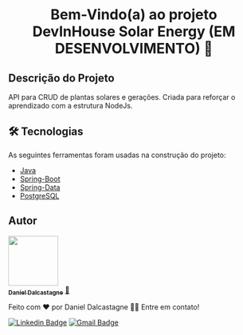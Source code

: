 
<h1 align="center">Bem-Vindo(a) ao projeto DevInHouse Solar Energy (EM DESENVOLVIMENTO) 👋</h1>

## Descrição do Projeto

<p align="left">API para CRUD de plantas solares e gerações. Criada para reforçar o aprendizado com a estrutura NodeJs.</p>

## 🛠 Tecnologias

As seguintes ferramentas foram usadas na construção do projeto:

- [Java](https://www.java.com/pt-BR/)
- [Spring-Boot](https://spring.io/projects/spring-boot)
- [Spring-Data](https://spring.io/projects/spring-data)
- [PostgreSQL](https://www.postgresql.org/)

## Autor

<a href="https://github.com/dalcastagned">
 <img src="https://avatars.githubusercontent.com/u/65626347?v=4" width="100px;"/>
 <br />
 <sub><b>Daniel Dalcastagne</b></sub></a> <a href="https://github.com/dalcastagned">🚀</a>

Feito com ❤️ por Daniel Dalcastagne 👋🏽 Entre em contato!

[![Linkedin Badge](https://img.shields.io/badge/-LINKEDIN-blue?style=flat-square&logo=Linkedin&logoColor=white&link=https://www.linkedin.com/in/daniel-dalcastagne-4baa00179/)](https://www.linkedin.com/in/daniel-dalcastagne-4baa00179/)
[![Gmail Badge](https://img.shields.io/badge/-EMAIL-c14438?style=flat-square&logo=Gmail&logoColor=white&link=mailto:contato@danieldalcastagne.com)](mailto:contato@danieldalcastagne.com)